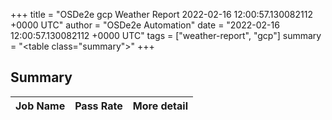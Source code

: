 +++
title = "OSDe2e gcp Weather Report 2022-02-16 12:00:57.130082112 +0000 UTC"
author = "OSDe2e Automation"
date = "2022-02-16 12:00:57.130082112 +0000 UTC"
tags = ["weather-report", "gcp"]
summary = "<table class=\"summary\"></table>"
+++
## Summary

| Job Name | Pass Rate | More detail |
|----------|-----------|-------------|




